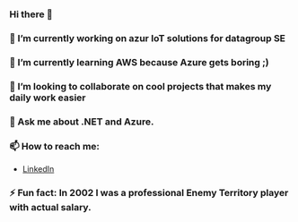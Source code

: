 ### Hi there 👋

<!--
**rmbl-xD/rmbl-xD** is a ✨ _special_ ✨ repository because its `README.md` (this file) appears on your GitHub profile.

Here are some ideas to get you started:

- 🔭 I’m currently working on ...
- 🌱 I’m currently learning ...
- 👯 I’m looking to collaborate on ...
- 🤔 I’m looking for help with ...
- 💬 Ask me about ...
- 📫 How to reach me: ...
- 😄 Pronouns: ...
- ⚡ Fun fact: ...
-->


### 🔭 I’m currently working on azur IoT solutions for datagroup SE

### 🌱 I’m currently learning AWS because Azure gets boring ;)

### 👯 I’m looking to collaborate on cool projects that makes my daily work easier

### 💬 Ask me about .NET and Azure. 

### 📫 How to reach me:

  - [LinkedIn](https://www.linkedin.com/in/francesco-caprio-3b6557131/) 


### ⚡ Fun fact: In 2002 I was a professional Enemy Territory player with actual salary. 
